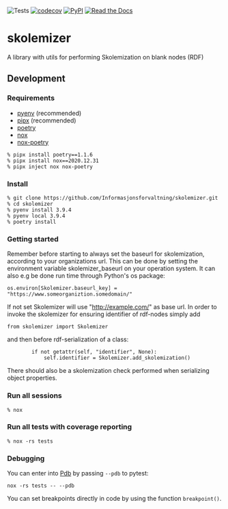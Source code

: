 ![Tests](https://github.com/Informasjonsforvaltning/skolemizer/workflows/Tests/badge.svg)
[![codecov](https://codecov.io/gh/Informasjonsforvaltning/skolemizer/branch/main/graph/badge.svg)](https://codecov.io/gh/Informasjonsforvaltning/skolemizer)
[![PyPI](https://img.shields.io/pypi/v/skolemizer.svg)](https://pypi.org/project/skolemizer/)
[![Read the Docs](https://readthedocs.org/projects/skolemizer/badge/)](https://skolemizer.readthedocs.io/)
# skolemizer
A library with utils for performing Skolemization on blank nodes (RDF)

## Development
### Requirements
- [pyenv](https://github.com/pyenv/pyenv) (recommended)
- [pipx](https://github.com/pipxproject/pipx) (recommended)
- [poetry](https://python-poetry.org/)
- [nox](https://nox.thea.codes/en/stable/)
- [nox-poetry](https://github.com/cjolowicz/nox-poetry)

```
% pipx install poetry==1.1.6
% pipx install nox==2020.12.31
% pipx inject nox nox-poetry
```
### Install
```
% git clone https://github.com/Informasjonsforvaltning/skolemizer.git
% cd skolemizer
% pyenv install 3.9.4
% pyenv local 3.9.4
% poetry install
```
### Getting started
Remember before starting to always set the baseurl for skolemization, according to your organizations url. 
This can be done by setting the environment variable skolemizer_baseurl on your operation system.
It can also e.g be done run time through Python's os package:
```
os.environ[Skolemizer.baseurl_key] = "https://www.someorganiztion.somedomain/"
```
If not set Skolemizer will use "http://example.com/" as base url.
In order to invoke the skolemizer for ensuring identifier of rdf-nodes simply add 
```
from skolemizer import Skolemizer
```
and then before rdf-serialization of a class:
```
        if not getattr(self, "identifier", None):
            self.identifier = Skolemizer.add_skolemization()
```
There should also be a skolemization check performed when serializing object properties. 
### Run all sessions
```
% nox
```
### Run all tests with coverage reporting
```
% nox -rs tests
```
### Debugging
You can enter into [Pdb](https://docs.python.org/3/library/pdb.html) by passing `--pdb` to pytest:
```
nox -rs tests -- --pdb
```
You can set breakpoints directly in code by using the function `breakpoint()`.
